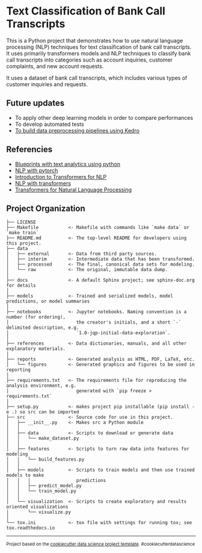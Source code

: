 # Text Classification of Bank Call Transcripts

This is a Python project that demonstrates how to use natural language processing (NLP) techniques for text classification of bank call transcripts. It uses primarily transformers models and NLP techniques to classify bank call transcripts into categories such as account inquiries, customer complaints, and new account requests.

It uses a dataset of bank call transcripts, which includes various types of customer inquiries and requests.

## Future updates

- To apply other deep learning models in order to compare performances
- To develop automated tests
- [To build data preprocessing pipelines using Kedro](https://kedro.readthedocs.io/en/stable/index.html)

## Referencies

 - [Blueprints with text analytics using python](https://www.amazon.com.br/Blueprints-Text-Analysis-using-Python/dp/149207408X)
 - [NLP with pytorch](https://www.amazon.com.br/Natural-Language-Processing-PyTorch-Applications-ebook/dp/B07N17TMFH)
 - [Introduction to Transformers for NLP](https://www.amazon.com/Introduction-Transformers-NLP-Hugging-Problems/dp/1484288432)
 - [NLP with transformers](https://www.amazon.com.br/Natural-Language-Processing-Transformers-Applications/dp/1098103246)
 - [Transformers for Natural Language Processing](https://www.amazon.com.br/Transformers-Natural-Language-Processing-architectures/dp/1803247339)

Project Organization
------------

    ├── LICENSE
    ├── Makefile           <- Makefile with commands like `make data` or `make train`
    ├── README.md          <- The top-level README for developers using this project.
    ├── data
    │   ├── external       <- Data from third party sources.
    │   ├── interim        <- Intermediate data that has been transformed.
    │   ├── processed      <- The final, canonical data sets for modeling.
    │   └── raw            <- The original, immutable data dump.
    │
    ├── docs               <- A default Sphinx project; see sphinx-doc.org for details
    │
    ├── models             <- Trained and serialized models, model predictions, or model summaries
    │
    ├── notebooks          <- Jupyter notebooks. Naming convention is a number (for ordering),
    │                         the creator's initials, and a short `-` delimited description, e.g.
    │                         `1.0-jqp-initial-data-exploration`.
    │
    ├── references         <- Data dictionaries, manuals, and all other explanatory materials.
    │
    ├── reports            <- Generated analysis as HTML, PDF, LaTeX, etc.
    │   └── figures        <- Generated graphics and figures to be used in reporting
    │
    ├── requirements.txt   <- The requirements file for reproducing the analysis environment, e.g.
    │                         generated with `pip freeze > requirements.txt`
    │
    ├── setup.py           <- makes project pip installable (pip install -e .) so src can be imported
    ├── src                <- Source code for use in this project.
    │   ├── __init__.py    <- Makes src a Python module
    │   │
    │   ├── data           <- Scripts to download or generate data
    │   │   └── make_dataset.py
    │   │
    │   ├── features       <- Scripts to turn raw data into features for modeling
    │   │   └── build_features.py
    │   │
    │   ├── models         <- Scripts to train models and then use trained models to make
    │   │   │                 predictions
    │   │   ├── predict_model.py
    │   │   └── train_model.py
    │   │
    │   └── visualization  <- Scripts to create exploratory and results oriented visualizations
    │       └── visualize.py
    │
    └── tox.ini            <- tox file with settings for running tox; see tox.readthedocs.io


--------

<p><small>Project based on the <a target="_blank" href="https://drivendata.github.io/cookiecutter-data-science/">cookiecutter data science project template</a>. #cookiecutterdatascience</small></p>
